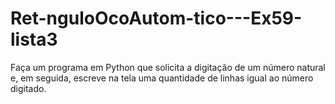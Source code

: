 # Ret-nguloOcoAutom-tico---Ex59-lista3
Faça um programa em Python que solicita a digitação de um número natural e, em  seguida, escreve na tela uma quantidade de linhas igual ao número digitado.
